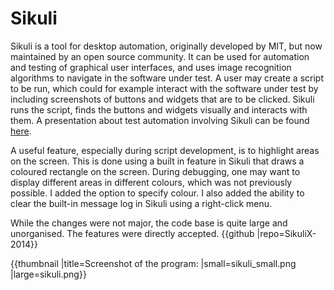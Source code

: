 # Sikuli

Sikuli is a tool for desktop automation, originally developed by MIT, but now maintained by an open source community. It can be used for automation and testing of graphical user interfaces, and uses image recognition algorithms to navigate in the software under test. A user may create a script to be run, which could for example interact with the software under test by including screenshots of buttons and widgets that are to be clicked. Sikuli runs the script, finds the buttons and widgets visually and interacts with them. A presentation about test automation involving Sikuli can be found [here](http://prezi.com/arubpcolpmzv/test-automation-using-sikuli-cucumber-and-jenkins/).

A useful feature, especially during script development, is to highlight areas on the screen. This is done using a built in feature in Sikuli that draws a coloured rectangle on the screen. During debugging, one may want to display different areas in different colours, which was not previously possible. I added the option to specify colour. I also added the ability to clear the built-in message log in Sikuli using a right-click menu.

While the changes were not major, the code base is quite large and unorganised. The features were directly accepted. {{github |repo=SikuliX-2014}}

{{thumbnail |title=Screenshot of the program: |small=sikuli_small.png |large=sikuli.png}}
